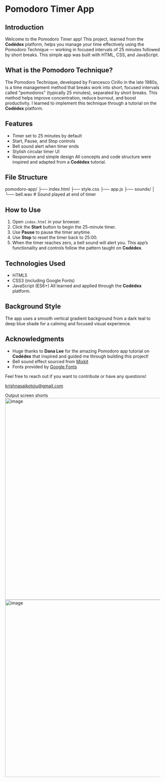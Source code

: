 # Pomodoro Timer App

## Introduction
Welcome to the Pomodoro Timer app! This project, learned from the **Codédex** platform, helps you manage your time effectively using the Pomodoro Technique — working in focused intervals of 25 minutes followed by short breaks. This simple app was built with HTML, CSS, and JavaScript.

## What is the Pomodoro Technique?
The Pomodoro Technique, developed by Francesco Cirillo in the late 1980s, is a time management method that breaks work into short, focused intervals called "pomodoros" (typically 25 minutes), separated by short breaks. This method helps improve concentration, reduce burnout, and boost productivity. I learned to implement this technique through a tutorial on the **Codédex** platform.

## Features
- Timer set to 25 minutes by default
- Start, Pause, and Stop controls
- Bell sound alert when timer ends
- Stylish circular timer UI
- Responsive and simple design
All concepts and code structure were inspired and adapted from a **Codédex** tutorial.

## File Structure
pomodoro-app/
├── index.html
├── style.css
├── app.js
├── sounds/
│ └── bell.wav # Sound played at end of timer


## How to Use
1. Open `index.html` in your browser.
2. Click the **Start** button to begin the 25-minute timer.
3. Use **Pause** to pause the timer anytime.
4. Use **Stop** to reset the timer back to 25:00.
5. When the timer reaches zero, a bell sound will alert you.
This app’s functionality and controls follow the pattern taught on **Codédex**.

## Technologies Used
- HTML5
- CSS3 (including Google Fonts)
- JavaScript (ES6+)
All learned and applied through the **Codédex** platform.

## Background Style
The app uses a smooth vertical gradient background from a dark teal to deep blue shade for a calming and focused visual experience.

## Acknowledgments
- Huge thanks to **Dana Lee** for the amazing Pomodoro app tutorial on **Codédex** that inspired and guided me through building this project!
- Bell sound effect sourced from [Mixkit](https://mixkit.co/free-sound-effects/)
- Fonts provided by [Google Fonts](https://fonts.google.com/)



Feel free to reach out if you want to contribute or have any questions!

krishnasaikotoju@gmail.com

Output screen shorts
<img width="1007" height="655" alt="image" src="https://github.com/user-attachments/assets/7cc84a7f-5125-44a4-8a5d-2af6ca051475" />
<img width="836" height="576" alt="image" src="https://github.com/user-attachments/assets/ad3f1e80-a176-430f-8379-3e119c10135b" />


